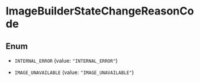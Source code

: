 

# ImageBuilderStateChangeReasonCode

## Enum


* `INTERNAL_ERROR` (value: `"INTERNAL_ERROR"`)

* `IMAGE_UNAVAILABLE` (value: `"IMAGE_UNAVAILABLE"`)



